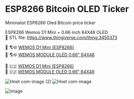 # ESP8266 Bitcoin OLED Ticker
Minimalist ESP8266 Oled Bitcoin price ticker

ESP8266 Wemos D1 Mini +  0.66 inch 64X48 OLED 
<br>
📎 STL file: https://www.thingiverse.com/thing:3450373

🛒 🌎🌐 <a href="https://www.aliexpress.com/item/32801063529.html?spm=a2g0o.productlist.0.0.6b454a3eJbsmM2&algo_pvid=46c4b22a-6cae-4d43-bcb1-94dd0afa92f1&algo_exp_id=46c4b22a-6cae-4d43-bcb1-94dd0afa92f1-0&pdp_ext_f=%7B%22sku_id%22%3A%2264085874119%22%7D">WEMOS D1 Mini (ESP8266) </a><br>
🛒 🌎🌐 <a href="https://www.aliexpress.com/item/32631693796.html?spm=a2g0o.productlist.0.0.399a7da35S0mqC&algo_pvid=8f103ca4-3b0d-486b-a064-ab03522a1fee&algo_exp_id=8f103ca4-3b0d-486b-a064-ab03522a1fee-2&pdp_ext_f=%7B%22sku_id%22%3A%2259445695492%22%7D">WEMOS MODULE OLED 0.66" 64X48 </a>

🛒 🇨🇿 <a href="https://www.laskarduino.cz/wemos-d1-mini-esp8266-wifi-modul/">WEMOS D1 Mini (ESP8266) </a><br>
🛒 🇨🇿 <a href="https://www.laskarduino.cz/wemos-d1-mini-64x48-oled-displej-shield--i2c/">WEMOS MODULE OLED 0.66" 64X48 </a>

![Hnet com-image (2)](https://user-images.githubusercontent.com/31049131/141833478-1086a5fb-7206-426d-87f4-52940d3da9ad.jpg)
![Hnet com-image](https://user-images.githubusercontent.com/31049131/141833324-8143dc63-2829-4f13-8739-5dce29162fc5.jpg)

![image](https://user-images.githubusercontent.com/31049131/141855094-01dc5a28-63c7-4538-a6fb-2701678cd886.png)
